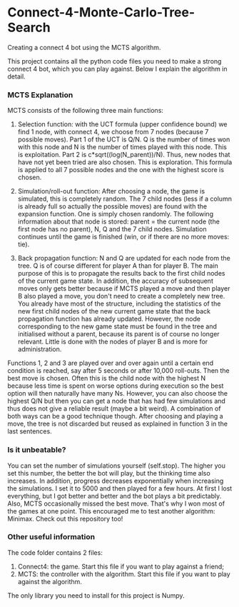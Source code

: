 # Connect-4-Monte-Carlo-Tree-Search
Creating a connect 4 bot using the MCTS algorithm.

This project contains all the python code files you need to make a strong connect 4 bot, which you can play against.
Below I explain the algorithm in detail.

### MCTS Explanation
MCTS consists of the following three main functions:

1.	Selection function: with the UCT formula (upper confidence bound) we find 1 node, with connect 4, we choose from 7 nodes (because 7 possible moves). Part 1 of the UCT is Q/N. Q is the number of times won with this node and N is the number of times played with this node. This is exploitation. Part 2 is c*sqrt((log(N_parent))/N). Thus, new nodes that have not yet been tried are also chosen. This is exploration. This formula is applied to all 7 possible nodes and the one with the highest score is chosen.

2.	Simulation/roll-out function: After choosing a node, the game is simulated, this is completely random. The 7 child nodes (less if a column is already full so actually the possible moves) are found with the expansion function. One is simply chosen randomly. The following information about that node is stored: parent = the current node (the first node has no parent), N, Q and the 7 child nodes. Simulation continues until the game is finished (win, or if there are no more moves: tie).

3.	Back propagation function: N and Q are updated for each node from the tree. Q is of course different for player A than for player B. The main purpose of this is to propagate the results back to the first child nodes of the current game state. In addition, the accuracy of subsequent moves only gets better because if MCTS played a move and then player B also played a move, you don't need to create a completely new tree. You already have most of the structure, including the statistics of the new first child nodes of the new current game state that the back propagation function has already updated. However, the node corresponding to the new game state must be found in the tree and initialised without a parent, because its parent is of course no longer relevant. Little is done with the nodes of player B and is more for administration.

Functions 1, 2 and 3 are played over and over again until a certain end condition is reached, say after 5 seconds or after 10,000 roll-outs. Then the best move is chosen. Often this is the child node with the highest N because less time is spent on worse options during execution so the best option will then naturally have many Ns. However, you can also choose the highest Q/N but then you can get a node that has had few simulations and thus does not give a reliable result (maybe a bit weird). A combination of both ways can be a good technique though. 
After choosing and playing a move, the tree is not discarded but reused as explained in function 3 in the last sentences.

### Is it unbeatable?
You can set the number of simulations yourself (self.stop). The higher you set this number, the better the bot will play, but the thinking time also increases. In addition, progress decreases exponentially when increasing the simulations. I set it to 5000 and then played for a few hours. At first I lost everything, but I got better and better and the bot plays a bit predictably. Also, MCTS occasionally missed the best move. That's why I won most of the games at one point. This encouraged me to test another algorithm: Minimax. Check out this repository too!

### Other useful information
The code folder contains 2 files:
  1. Connect4: the game. Start this file if you want to play against a friend;
  2. MCTS: the controller with the algorithm. Start this file if you want to play against the algorithm.

The only library you need to install for this project is Numpy.
